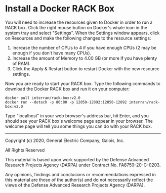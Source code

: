 # Install a Docker RACK Box

You will need to increase the resources given to Docker in order to
run a RACK box.  Click the right mouse button on Docker's whale icon
in the system tray and select "Settings".  When the Settings window
appears, click on Resources and make the following changes to the
resource settings:

1. Increase the number of CPUs to 4 if you have enough CPUs (2 may be
   enough if you don't have many CPUs).
2. Increase the amount of Memory to 4.00 GB (or more if you have
   plenty of RAM).
3. Click the Apply & Restart button to restart Docker with the new
   resource settings.

Now you are ready to start your RACK box.  Type the following commands to
download the Docker RACK box and run it on your computer:

```shell
docker pull interran/rack-box:v2.0
docker run --detach -p 80:80 -p 12050-12092:12050-12092 interran/rack-box:v2.0
```

Type "localhost" in your web browser's address bar, hit Enter, and you
should see your RACK box's welcome page appear in your browser.  The
welcome page will tell you some things you can do with your RACK box.

---
Copyright (c) 2020, General Electric Company, Galois, Inc.

All Rights Reserved

This material is based upon work supported by the Defense Advanced Research Projects Agency (DARPA) under Contract No. FA8750-20-C-0203.

Any opinions, findings and conclusions or recommendations expressed in this material are those of the author(s) and do not necessarily reflect the views of the Defense Advanced Research Projects Agency (DARPA).
